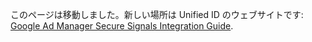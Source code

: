 このページは移動しました。新しい場所は Unified ID のウェブサイトです: [Google Ad Manager Secure Signals Integration Guide](https://unifiedid.com/ja/docs/guides/google-ss-integration).
